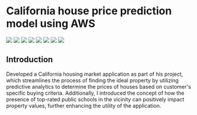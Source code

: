 
# California house price prediction model using AWS


[![](https://img.shields.io/badge/Python-00b48a?style=for-the-badge&logo=python&logoColor=blue)](https://www.python.org) 
[![](https://img.shields.io/badge/AWS-S3-important?style=for-the-badge&logo=python&logoColor=orange)](https://aws.amazon.com/s3/) 
[![](https://img.shields.io/badge/AWS-CloudFormation-important?style=for-the-badge&logo=python&logoColor=orange)](https://aws.amazon.com/cloudformation/) 
[![](https://img.shields.io/badge/AWS-GLUE-important?style=for-the-badge&logo=python&logoColor=orange)](https://aws.amazon.com/glue/) 
[![](https://img.shields.io/badge/AWS-SageMaker-important?style=for-the-badge&logo=python&logoColor=orange)](https://aws.amazon.com/sagemaker/) 
[![](https://img.shields.io/badge/AWS-Athena-important?style=for-the-badge&logo=python&logoColor=orange)](https://aws.amazon.com/athena/) 
[![](https://img.shields.io/badge/AWS-IAM-important?style=for-the-badge&logo=python&logoColor=orange)](https://aws.amazon.com/iam/) 
[![](https://img.shields.io/badge/Tableau-00b48a?style=for-the-badge&logo=tableau&logoColor=)](https://public.tableau.com/app/profile/vani.bhat8387) 

## Introduction

Developed a California housing market application as part of his project, which streamlines the process of finding the ideal property by utilizing predictive analytics to determine the prices of houses based on customer's specific buying criteria. Additionally, I introduced the concept of how the presence of top-rated public schools in the vicinity can positively impact property values, further enhancing the utility of the application.



